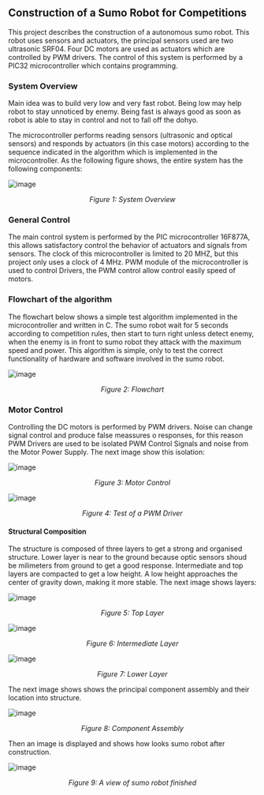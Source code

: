 
## Construction of a Sumo Robot for Competitions ##

This project describes the construction of a autonomous sumo robot. This robot uses sensors and actuators, the principal sensors used are two ultrasonic SRF04. Four DC motors are used as actuators which are controlled by PWM drivers. The control of this system is performed by a PIC32 microcontroller which contains programming.

### System Overview ###

Main idea was to build very low and very fast robot. Being low may help robot to stay unnoticed by enemy. Being fast is always good as soon as robot is able to stay in control and not to fall off the dohyo.

The microcontroller performs reading sensors (ultrasonic and optical sensors) and responds by actuators (in this case motors) according to the sequence indicated in the algorithm which is implemented in the microcontroller. As the following figure shows, the entire system has the following components:

![image](/posts/projects/construction-of-a-robot-sumo-for-competitions/system_overview.png)
<p style="text-align:center;"><i>Figure 1: System Overview</i></p>

### General Control ###

The main control system is performed by the PIC microcontroller 16F877A, this allows satisfactory control the behavior of actuators and signals from sensors. The clock of this microcontroller is limited to 20 MHZ, but this project only uses a clock of 4 MHz. PWM module of the microcontroller is used to control Drivers, the PWM control allow control easily speed of motors.

### Flowchart of the algorithm ###

The flowchart below shows a simple test algorithm implemented in the microcontroller and written in C. The sumo robot wait for 5 seconds according to competition rules, then start to turn right unless detect enemy, when the enemy is in front to sumo robot they attack with the maximum speed and power. This algorithm is simple, only to test the correct functionality of hardware and software involved in the sumo robot.

![image](/posts/projects/construction-of-a-robot-sumo-for-competitions/flowchart.png)
<p style="text-align:center;"><i>Figure 2: Flowchart</i></p>

### Motor Control ###

Controlling the DC motors is performed by PWM drivers. Noise can change signal control and produce false meassures o responses, for this reason PWM Drivers are used to be isolated PWM Control Signals and noise from the Motor Power Supply. The next image show this isolation:

![image](/posts/projects/construction-of-a-robot-sumo-for-competitions/motor_control.png)
<p style="text-align:center;"><i>Figure 3: Motor Control</i></p>

![image](/posts/projects/construction-of-a-robot-sumo-for-competitions/test_driver.png)
<p style="text-align:center;"><i>Figure 4: Test of a PWM Driver</i></p>

#### Structural Composition ###

The structure is composed of three layers to get a strong and organised structure. Lower layer is near to the ground because optic sensors shoud be milimeters from ground to get a good response. Intermediate and top layers are compacted to get a low height. A low height approaches the center of gravity down, making it more stable. The next image shows layers:

![image](/posts/projects/construction-of-a-robot-sumo-for-competitions/structure_layer_3.png)
<p style="text-align:center;"><i>Figure 5: Top Layer</i></p>

![image](/posts/projects/construction-of-a-robot-sumo-for-competitions/structure_layer_2.png)
<p style="text-align:center;"><i>Figure 6: Intermediate Layer</i></p>

![image](/posts/projects/construction-of-a-robot-sumo-for-competitions/structure_layer_1.png)
<p style="text-align:center;"><i>Figure 7: Lower Layer</i></p>

The next image shows shows the principal component assembly and their location into structure.

![image](/posts/projects/construction-of-a-robot-sumo-for-competitions/construction.png)
<p style="text-align:center;"><i>Figure 8: Component Assembly</i></p>

Then an image is displayed and shows how looks sumo robot after construction.

![image](/posts/projects/construction-of-a-robot-sumo-for-competitions/finish.png)
<p style="text-align:center;"><i>Figure 9: A view of sumo robot finished</i></p>


